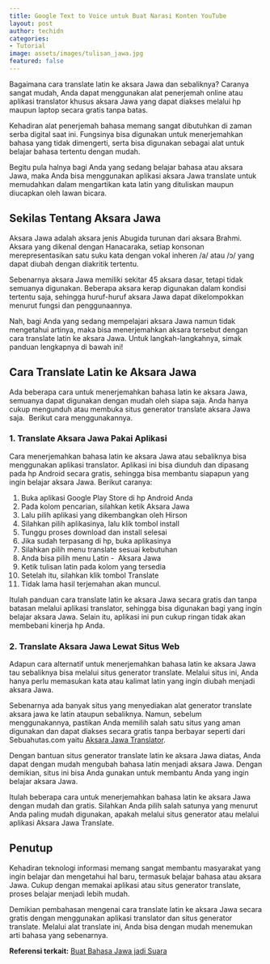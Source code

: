 ```yaml
---
title: Google Text to Voice untuk Buat Narasi Konten YouTube
layout: post
author: techidn
categories: 
- Tutorial
image: assets/images/tulisan_jawa.jpg
featured: false
---
```


Bagaimana cara translate latin ke aksara Jawa dan sebaliknya? Caranya sangat mudah, Anda dapat menggunakan alat penerjemah online atau aplikasi translator khusus aksara Jawa yang dapat diakses melalui hp maupun laptop secara gratis tanpa batas.

Kehadiran alat penerjemah bahasa memang sangat dibutuhkan di zaman serba digital saat ini. Fungsinya bisa digunakan untuk menerjemahkan bahasa yang tidak dimengerti, serta bisa digunakan sebagai alat untuk belajar bahasa tertentu dengan mudah.

Begitu pula halnya bagi Anda yang sedang belajar bahasa atau aksara Jawa, maka Anda bisa menggunakan aplikasi aksara Jawa translate untuk memudahkan dalam mengartikan kata latin yang dituliskan maupun diucapkan oleh lawan bicara.

## Sekilas Tentang Aksara Jawa

Aksara Jawa adalah aksara jenis Abugida turunan dari aksara Brahmi. Aksara yang dikenal dengan Hanacaraka, setiap konsonan merepresentasikan satu suku kata dengan vokal inheren /a/ atau /ɔ/ yang dapat diubah dengan diakritik tertentu.

Sebenarnya aksara Jawa memiliki sekitar 45 aksara dasar, tetapi tidak semuanya digunakan. Beberapa aksara kerap digunakan dalam kondisi tertentu saja, sehingga huruf-huruf aksara Jawa dapat dikelompokkan menurut fungsi dan penggunaannya.

Nah, bagi Anda yang sedang mempelajari aksara Jawa namun tidak mengetahui artinya, maka bisa menerjemahkan aksara tersebut dengan cara translate latin ke aksara Jawa. Untuk langkah-langkahnya, simak panduan lengkapnya di bawah ini!

## Cara Translate Latin ke Aksara Jawa

Ada beberapa cara untuk menerjemahkan bahasa latin ke aksara Jawa, semuanya dapat digunakan dengan mudah oleh siapa saja. Anda hanya cukup mengunduh atau membuka situs generator translate aksara Jawa saja.  Berikut cara menggunakannya.

### 1. Translate Aksara Jawa Pakai Aplikasi

Cara menerjemahkan bahasa latin ke aksara Jawa atau sebaliknya bisa menggunakan aplikasi translator. Aplikasi ini bisa diunduh dan dipasang pada hp Android secara gratis, sehingga bisa membantu siapapun yang ingin belajar aksara Jawa. Berikut caranya:

1. Buka aplikasi Google Play Store di hp Android Anda
2. Pada kolom pencarian, silahkan ketik Aksara Jawa 
3. Lalu pilih aplikasi yang dikembangkan oleh Hirson
4. Silahkan pilih aplikasinya, lalu klik tombol install
5. Tunggu proses download dan install selesai
6. Jika sudah terpasang di hp, buka aplikasinya
7. Silahkan pilih menu translate sesuai kebutuhan
8. Anda bisa pilih menu Latin -  Aksara Jawa
9. Ketik tulisan latin pada kolom yang tersedia
10. Setelah itu, silahkan klik tombol Translate 
11. Tidak lama hasil terjemahan akan muncul. 

Itulah panduan cara translate latin ke aksara Jawa secara gratis dan tanpa batasan melalui aplikasi translator, sehingga bisa digunakan bagi yang ingin belajar aksara Jawa. Selain itu, aplikasi ini pun cukup ringan tidak akan membebani kinerja hp Anda.

### 2. Translate Aksara Jawa Lewat Situs Web

Adapun cara alternatif untuk menerjemahkan bahasa latin ke aksara Jawa tau sebaliknya bisa melalui situs generator translate. Melalui situs ini, Anda hanya perlu memasukan kata atau kalimat latin yang ingin diubah menjadi aksara Jawa. 

Sebenarnya ada banyak situs yang menyediakan alat generator translate aksara jawa ke latin ataupun sebaliknya. Namun, sebelum menggunakannya, pastikan Anda memilih salah satu situs yang aman digunakan dan dapat diakses secara gratis tanpa berbayar seperti dari Sebuahutas.com yaitu [Aksara Jawa Translator](https://www.sebuahutas.com/aksara-jawa/).

Dengan bantuan situs generator translate latin ke aksara Jawa diatas, Anda dapat dengan mudah mengubah bahasa latin menjadi aksara Jawa. Dengan demikian, situs ini bisa Anda gunakan untuk membantu Anda yang ingin belajar aksara Jawa.

Itulah beberapa cara untuk menerjemahkan bahasa latin ke aksara Jawa dengan mudah dan gratis. Silahkan Anda pilih salah satunya yang menurut Anda paling mudah digunakan, apakah melalui situs generator atau melalui aplikasi Aksara Jawa Translate.

## Penutup

Kehadiran teknologi informasi memang sangat membantu masyarakat yang ingin belajar dan mengetahui hal baru, termasuk belajar bahasa atau aksara Jawa. Cukup dengan memakai aplikasi atau situs generator translate, proses belajar menjadi lebih mudah.

Demikian pembahasan mengenai cara translate latin ke aksara Jawa secara gratis dengan menggunakan aplikasi translator dan situs generator translate. Melalui alat translate ini, Anda bisa dengan mudah menemukan arti bahasa yang sebenarnya.

**Referensi terkait:** [Buat Bahasa Jawa jadi Suara](https://www.stpbali.ac.id/articles/cara-ubah-tulisan-bahasa-jawa-ke-suara-google/)
